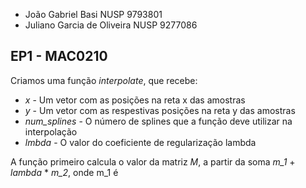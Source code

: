 * João Gabriel Basi             NUSP 9793801
* Juliano Garcia de Oliveira    NUSP 9277086

## EP1 - MAC0210

Criamos uma função *interpolate*, que recebe:

* *x* - Um vetor com as posições na reta x das amostras
* *y* - Um vetor com as respestivas posições na reta y das amostras
* *num_splines* - O número de splines que a função deve utilizar na interpolação
* *lmbda* - O valor do coeficiente de regularização lambda

A função primeiro calcula o valor da matriz *M*, a partir da soma
*m_1* + *lambda* * *m_2*, onde m_1 é 
